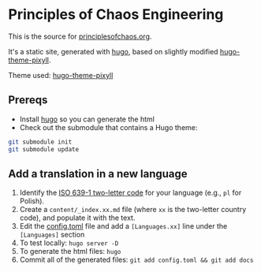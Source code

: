 # Principles of Chaos Engineering

This is the source for [principlesofchaos.org](https://principlesofchaos.org).

It's a static site, generated with [hugo], based on slightly modified [hugo-theme-pixyll](https://github.com/azmelanar/hugo-theme-pixyll).

Theme used: [hugo-theme-pixyll](https://github.com/DenisBalan/hugo-theme-pixyll)

[hugo]: https://gohugo.io/getting-started/


## Prereqs

* Install [hugo] so you can generate the html
* Check out the submodule that contains a Hugo theme:

```bash
git submodule init
git submodule update
```

## Add a translation in a new language

1. Identify the [ISO 639-1 two-letter code](https://en.wikipedia.org/wiki/List_of_ISO_639-1_codes) for your language (e.g., `pl` for Polish).
1. Create a `content/_index.xx.md` file (where `xx` is the two-letter country code), and populate it with the text.
1. Edit the [config.toml](config.toml) file and add a `[Languages.xx]` line under the `[Languages]` section
1. To test locally: `hugo server -D`
1. To generate the html files: `hugo`
1. Commit all of the generated files: `git add config.toml && git add docs`
